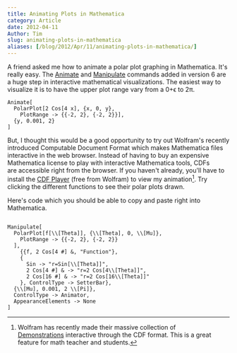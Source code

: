 ```yaml
---
title: Animating Plots in Mathematica
category: Article
date: 2012-04-11
Author: Tim
slug: animating-plots-in-mathematica
aliases: [/blog/2012/Apr/11/animating-plots-in-mathematica/]
---
```


A friend asked me how to animate a polar plot graphing in Mathematica. It's really easy. The [Animate](http://reference.wolfram.com/mathematica/ref/Animate.html) and [Manipulate](http://reference.wolfram.com/mathematica/ref/Manipulate.html) commands added in version 6 are a huge step in interactive mathematical visualizations. The easiest way to visualize it is to have the upper plot range vary from a 0+ϵ to 2π.

<pre><code>Animate[
  PolarPlot[2 Cos[4 x], {x, 0, y},
    PlotRange -> {{-2, 2}, {-2, 2}}],
  {y, 0.001, 2}
]</code></pre>

But, I thought this would be a good opportunity to try out Wolfram's recently introduced Computable Document Format which makes Mathematica files interactive in the web browser. Instead of having to buy an expensive Mathematica license to play with interactive Mathematica tools, CDFs are accessible right from the browser. If you haven't already, you'll have to install the [CDF Player](http://www.wolfram.com/cdf-player/?src=google&136-2+phrase-wolfram%20CDF&gclid=CPaRsu6era8CFUhl7AodeGGPqg) (free from Wolfram) to view my animation[^1]. Try clicking the different functions to see their polar plots drawn.


<script type="text/javascript" src="http://www.wolfram.com/cdf-player/plugin/v2.1/cdfplugin.js"></script>
<script type="text/javascript">
	var cdf = new cdfplugin();
	cdf.embed('http://www4.ncsu.edu/~tdhopper/stiglerdiet/PolarPlot.cdf', "500", "500");
</script>

Here's code which you should be able to copy and paste right into Mathematica.

<pre><code>
Manipulate[
  PolarPlot[f[\\[Theta]], {\\[Theta], 0, \\[Mu]},
    PlotRange -> {{-2, 2}, {-2, 2}}
  ],
    {{f, 2 Cos[4 #] &, "Function"},
    {
      Sin -> "r=Sin[\\[Theta]]",
      2 Cos[4 #] & -> "r=2 Cos[4\\[Theta]]",
      2 Cos[16 #] & -> "r=2 Cos[16\\[Theta]]"
    }, ControlType -> SetterBar},
  {\\[Mu], 0.001, 2 \\[Pi]},
  ControlType -> Animator,
  AppearanceElements -> None
]
</code></pre>

[^1]: Wolfram has recently made their massive collection of [Demonstrations](http://demonstrations.wolfram.com/) interactive through the CDF format. This is a great feature for math teacher and students.

